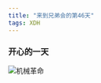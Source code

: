 ```yaml
---  
title: "来到兄弟会的第46天"  
tags: XDH    
---  
```

  
### 开心的一天  

![机械革命](/img/inspirational/jxgm.jpeg)